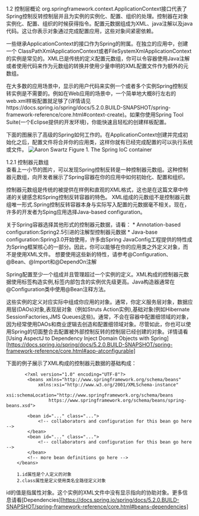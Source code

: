 1.2 控制层概论
   org.springframework.context.ApplicationContext接口代表了Spring控制反转控制层并且为实例的实例化、配置、组织的处理。控制器在对象实例化、配置、组织的时候获得指令。配置元数据组成为XML、java注解以及java代码。这让你表示对象通过完成配置应用，这些对象间紧密依赖。 
   
   一些继承ApplicationContext的接口作为Spring的附属。在独立的应用中，创建一个 ClassPathXmlApplicationContext或者FileSystemXmlApplicationContext的实例是常见的。XML已是传统的定义配置元数组，你可以令容器使用Java注解或者使用代码来作为元数组的转换并使用少量申明的XML配置文件作为额外的元数组。
   
   在大多数的应用场景中，显示的用户代码来实例一个或者多个实例Spring控制反转实例是不需要的。例如在Web应用的场景中，一个简单地大概8行左右的web.xml样板配置就足够了(详情请见https://docs.spring.io/spring/docs/5.2.0.BUILD-SNAPSHOT/spring-framework-reference/core.html#context-create)。如果你使用Spring Tool Suite(一个Eclipse提供的开发环境)，你能快速且轻松的创建样板配置。
   
   下面的图展示了高级的Spring如何工作的。在ApplicationContext创建并完成初始化之后，配置文件将合并你的应用类，这样你就有已经完成配置的可以执行系统或文件。
   ![Aaron Swartz](https://raw.githubusercontent.com/wangdong18/Spring/master/I.%E6%8E%A7%E5%88%B%E5%8F%8D%E8%BD%AC/Figure%201.%20The%20Spring%20IoC%20container.png)
			Figure 1. The Spring IoC container
			
1.2.1 控制器元数组	
   查看上一小节的图片，可以发现Spring控制反转是一种控制器元数组。这种控制器元数组，向开发者展示了Spring容器在你的应用中如何初始化、配置和组织。

   控制器元数组是传统的被提供在样例和直观的XML格式，这也是在这篇文章中传递的关键感念和Spring控制反转容器的特色。
XML组成的元数组不是控制器元数组唯一形式.Spring控制反转容器本身与实际写入配置的元数据毫不相关。现在，许多的开发者为Sping应用选择Java-based configuration。

   关于Spring容器选择其他形式的控制器元数据，请看：
      * Annotation-based configuration:Spring2.5引进的注解型控制器元数据
      * Java-base configuration:Spring3.0开始使用，许多由Spring JavaConfig工程提供的特性成为Spring框架核心的一部分。因此，你可以能够在你的应用类之外定义对象，而不是使用XML文件。
   想要使用这些新的特性，请参考@Configuration、@Bean、@Import和@DependOn注解

   Spring配置至少一个组成并且管理超过一个实例的定义。XML构成的控制器元数据使用<bean/>标签构造实例,标签内部包含的实例优先级更高。Java构造器通常在@Configuration类中使用@Bean注释方法。

   这些实例的定义对应实际中组成你应用的对象。通常，你定义服务层对象，数据应用层(DAOs)对象,表现层对象（例如Struts Action实例),基础对象(例如Hibernate SessionFactories,JMS Queues这些)。通常，不会在容器中配置细领域的对象，
因为经常使用DAOs和商业逻辑去创造和配置细领域对象。尽管如此，你也可以使用Spring的切面整合去配置被外部控制反转的控制层已经创建的对象。详情请看[Using AspectJ to Dependency Inject Domain Objects with Spring][https://docs.spring.io/spring/docs/5.2.0.BUILD-SNAPSHOT/spring-framework-reference/core.html#aop-atconfigurable]

   下面的例子展示了XML构成的控制器元数据的基础构成：
   
           <?xml version="1.0" encoding="UTF-8"?>
			<beans xmlns="http://www.springframework.org/schema/beans"
		    	xmlns:xsi="http://www.w3.org/2001/XMLSchema-instance"
		    	xsi:schemaLocation="http://www.springframework.org/schema/beans
		        	https://www.springframework.org/schema/beans/spring-beans.xsd">

		    <bean id="..." class="..."> 
		        <!-- collaborators and configuration for this bean go here -->
		    </bean>
		    <bean id="..." class="...">
		        <!-- collaborators and configuration for this bean go here -->
		    </bean>
		    <!-- more bean definitions go here -->
		</beans>
		
		1.id属性是个人定义的对象
		2.class属性是定义使用类名全路径定义对象

   id的值是指属性对象。这个实例的XML文件中没有显示指向的协助对象。更多信息请看[Dependencies][https://docs.spring.io/spring/docs/5.2.0.BUILD-SNAPSHOT/spring-framework-reference/core.html#beans-dependencies]



